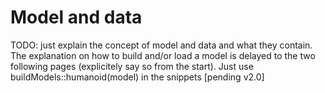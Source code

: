 # Model and data

TODO: just explain the concept of model and data and what they contain. The explanation on how to build and/or load a
model is delayed to the two following pages (explicitely say so from the start). Just use
buildModels::humanoid(model) in the snippets [pending v2.0]
